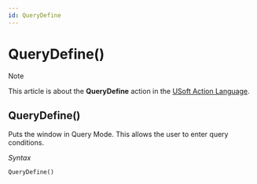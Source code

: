 ```yaml
---
id: QueryDefine
---
```


# QueryDefine()



> [!NOTE]
> This article is about the **QueryDefine** action in the [USoft Action Language](/docs/Task%20flow/Action%20Language%20reference/USoft%20Action%20Language.md).

## **QueryDefine()**

Puts the window in Query Mode. This allows the user to enter query conditions.

*Syntax*

```
QueryDefine()
```

 